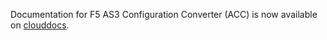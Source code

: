 Documentation for F5 AS3 Configuration Converter (ACC) is now available on [clouddocs](https://clouddocs.f5.com/products/extensions/f5-as3-configuration-converter/latest/).